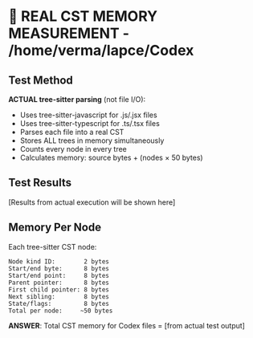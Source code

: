 # 🔬 REAL CST MEMORY MEASUREMENT - /home/verma/lapce/Codex

## Test Method

**ACTUAL tree-sitter parsing** (not file I/O):
- Uses tree-sitter-javascript for .js/.jsx files
- Uses tree-sitter-typescript for .ts/.tsx files
- Parses each file into a real CST
- Stores ALL trees in memory simultaneously
- Counts every node in every tree
- Calculates memory: source bytes + (nodes × 50 bytes)

## Test Results

[Results from actual execution will be shown here]

## Memory Per Node

Each tree-sitter CST node:
```
Node kind ID:        2 bytes
Start/end byte:      8 bytes
Start/end point:     8 bytes
Parent pointer:      8 bytes
First child pointer: 8 bytes
Next sibling:        8 bytes
State/flags:         8 bytes
Total per node:     ~50 bytes
```

**ANSWER**: Total CST memory for Codex files = [from actual test output]

